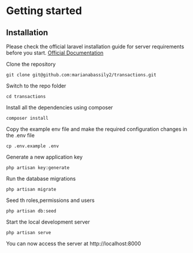 
# Getting started

## Installation

Please check the official laravel installation guide for server requirements before you start. [Official Documentation](https://laravel.com/docs/5.4/installation#installation)

Clone the repository

    git clone git@github.com:marianabassily2/transactions.git

Switch to the repo folder

    cd transactions

Install all the dependencies using composer

    composer install

Copy the example env file and make the required configuration changes in the .env file

    cp .env.example .env

Generate a new application key

    php artisan key:generate

Run the database migrations 

    php artisan migrate

Seed th roles,permissions and users

    php artisan db:seed
    
Start the local development server

    php artisan serve

You can now access the server at http://localhost:8000
